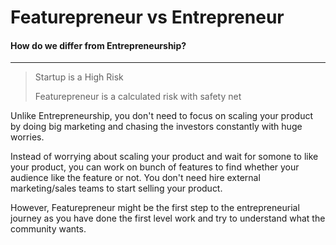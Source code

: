 # Featurepreneur vs Entrepreneur
#### How do we differ from Entrepreneurship?

---

> Startup is a High Risk
>
> Featurepreneur is a calculated risk with safety net

Unlike Entrepreneurship, you don't need to focus on scaling your product by doing big marketing and chasing the investors constantly with huge worries. 

Instead of worrying about scaling your product and wait for somone to like your product, you can work on bunch of features to find whether your audience like the feature or not. You don't need hire external marketing/sales teams to start selling your product. 

However, Featurepreneur might be the first step to the entrepreneurial journey as you have done the first level work and try to understand what the community wants.